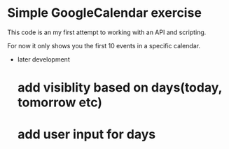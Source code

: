 # Simple GoogleCalendar exercise

This code is an my first attempt to working with an API and scripting.

For now it only shows you the first 10 events in a specific calendar.

- later development
  # add visiblity based on days(today, tomorrow etc)
  # add user input for days